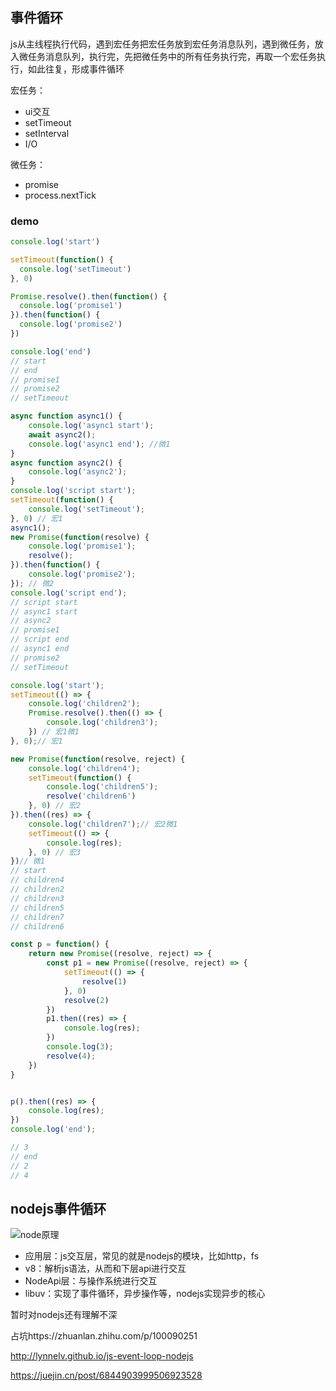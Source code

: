 ## 事件循环

js从主线程执行代码，遇到宏任务把宏任务放到宏任务消息队列，遇到微任务，放入微任务消息队列，执行完，先把微任务中的所有任务执行完，再取一个宏任务执行，如此往复，形成事件循环

宏任务：

* ui交互
* setTimeout
* setInterval
* I/O

微任务：

* promise
* process.nextTick

### demo

```js
console.log('start')

setTimeout(function() {
  console.log('setTimeout')
}, 0)

Promise.resolve().then(function() {
  console.log('promise1')
}).then(function() {
  console.log('promise2')
})

console.log('end')
// start
// end
// promise1
// promise2
// setTimeout
```

```js
async function async1() {
    console.log('async1 start');
    await async2();
    console.log('async1 end'); //微1
}
async function async2() {
    console.log('async2');
}
console.log('script start');
setTimeout(function() {
    console.log('setTimeout');
}, 0) // 宏1
async1(); 
new Promise(function(resolve) {
    console.log('promise1');
    resolve();
}).then(function() {
    console.log('promise2');
}); // 微2
console.log('script end');
// script start
// async1 start
// async2
// promise1
// script end
// async1 end
// promise2
// setTimeout
```

```js
console.log('start');
setTimeout(() => {
    console.log('children2');
    Promise.resolve().then(() => {
        console.log('children3');
    }) // 宏1微1
}, 0);// 宏1

new Promise(function(resolve, reject) {
    console.log('children4');
    setTimeout(function() {
        console.log('children5');
        resolve('children6')
    }, 0) // 宏2
}).then((res) => {
    console.log('children7');// 宏2微1
    setTimeout(() => {
        console.log(res);
    }, 0) // 宏3
})// 微1
// start
// children4
// children2
// children3
// children5
// children7
// children6
```

```js
const p = function() {
    return new Promise((resolve, reject) => {
        const p1 = new Promise((resolve, reject) => {
            setTimeout(() => {
                resolve(1)
            }, 0)
            resolve(2)
        })
        p1.then((res) => {
            console.log(res);
        })
        console.log(3);
        resolve(4);
    })
}


p().then((res) => {
    console.log(res);
})
console.log('end');

// 3
// end
// 2
// 4
```

## nodejs事件循环

![node原理](https://user-gold-cdn.xitu.io/2019/11/18/16e7d83cb93ba59e?imageView2/0/w/1280/h/960/format/webp/ignore-error/1)

* 应用层：js交互层，常见的就是nodejs的模块，比如http，fs
* v8：解析js语法，从而和下层api进行交互
* NodeApi层：与操作系统进行交互
* libuv：实现了事件循环，异步操作等，nodejs实现异步的核心

暂时对nodejs还有理解不深

占坑https://zhuanlan.zhihu.com/p/100090251

http://lynnelv.github.io/js-event-loop-nodejs

https://juejin.cn/post/6844903999506923528